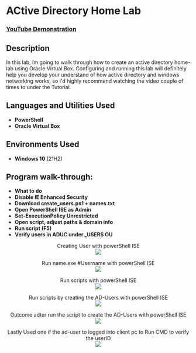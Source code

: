 <h1>ACtive Directory Home Lab</h1>

 ### [YouTube Demonstration](https://www.youtube.com/watch?v=MHsI8hJmggI&t=3250s)

<h2>Description</h2>
In this lab, Im going to walk through how to create an active directory home-lab using Oracle Virtual Box. Configuring and running this lab will definitely help you develop your understand of how active directory and windows networking works, so i'd highly recommend watching the video couple of times to under the Tutorial. 
<br />


<h2>Languages and Utilities Used</h2>

- <b>PowerShell</b> 
- <b>Oracle Virtual Box</b>

<h2>Environments Used </h2>

- <b>Windows 10</b> (21H2)

<h2>Program walk-through:</h2>

- <b>What to do</b>
- <b>Disable IE Enhanced Security</b>
-	<b>Download create_users.ps1 + names.txt</b>
-	<b>Open PowerShell ISE as Admin</b>
-	<b>Set-ExecutionPolicy Unrestricted</b>
-	<b>Open script, adjust paths & domain info</b>
-	<b>Run script (F5)</b>
-	<b>Verify users in ADUC under _USERS OU</b>

<p align="center">
Creating User with powerShell ISE<br/>
<img src="https://i.imgur.com/YiyG1HM.png"<br />

<p align="center">
Run name.exe #Username with powerShell ISE <br/>
<img src="https://i.imgur.com/EGPUgv4.png"<br />

<p align="center">
 Run scripts with powerShell ISE <br/>
<img src="https://i.imgur.com/rFM3OeA.png"<br />
  
<p align="center">
 Run scripts by creating the AD-Users with powerShell ISE <br/>
<img src="https://i.imgur.com/JUFNHBX.png"<br /> 
  
<p align="center">
Outcome adter run the script to create the AD-Users with powerShell ISE <br/>
<img src="https://i.imgur.com/Y1Dkqil.png"<br /> 

<p align="center">
Lastly Used one if the ad-user to logged into client pc to Run CMD to verify the userID <br/>
<img src="https://i.imgur.com/8mOHx0J.png"<br /> 
<!--
 ```diff
- text in red
+ text in green
! text in orange
# text in gray
@@ text in purple (and bold)@@
```
--!>
